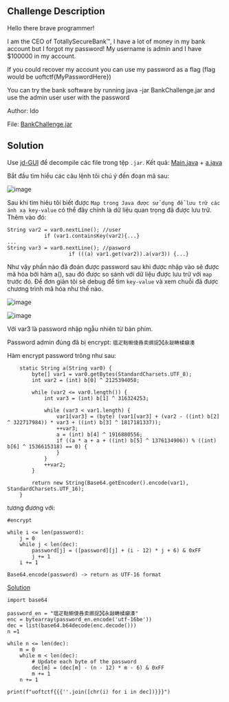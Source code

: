 ## Challenge Description 
Hello there brave programmer!

I am the CEO of TotallySecureBank™, I have a lot of money in my bank account but I forgot my password! My username is admin and I have $100000 in my account.

If you could recover my account you can use my password as a flag (flag would be uoftctf{MyPasswordHere})

You can try the bank software by running java -jar BankChallenge.jar and use the admin user user with the password

Author: Ido 

File: [BankChallenge.jar](https://github.com/datvn09/CTF_writeup/edit/main/REV/%20%20%20%20CEO's%20Lost%20Password/BankChallenge.jar)

## Solution

Use [jd-GUI](https://java-decompiler.github.io/) để decompile các file trong tệp `.jar`.
Kết quả: [Main.java](https://github.com/datvn09/CTF_writeup/edit/main/REV/%20%20%20%20CEO's%20Lost%20Password/Main.java) + [a.java](https://github.com/datvn09/CTF_writeup/edit/main/REV/%20%20%20%20CEO's%20Lost%20Password/a.java)

Bắt đầu tìm hiểu các câu lệnh tôi chú ý đến đoạn mã sau:

![image](https://github.com/datvn09/CTF_writeup/assets/157048397/349affc1-72e2-4071-b9e5-a874a11c52ab)

Sau khi tìm hiêu tôi biết được `Map trong Java được sử dụng để lưu trữ các ánh xạ key-value` có thể đây chính là dữ liệu quan trọng đã được lưu trữ.
Thêm vào đó:
```
String var2 = var0.nextLine(); //user
            if (var1.containsKey(var2){...}
...
String var3 = var0.nextLine(); //pasword
                    if (((a) var1.get(var2)).a(var3)) {...}
```
Như vậy phần nào đã đoán được password sau khi được nhập vào sẽ được mã hóa bởi hàm a(), sau đó được so sánh với dữ liệu được lưu trữ với `map` trước đó.
Để đơn giản tôi sẽ debug để tìm `key-value` và xem chuỗi đã được chương trình mã hóa như thế nào.

![image](https://github.com/datvn09/CTF_writeup/assets/157048397/26ef7759-ff50-4463-8b99-638d99fce10f)

![image](https://github.com/datvn09/CTF_writeup/assets/157048397/f42779da-0314-44ca-9194-d692d32d854e)

Với var3 là password nhập ngẫu nhiên từ bàn phím.

Password admin đúng đã bị encrypt: `瑥⽦䩧㡡倰噕卖䝃捉㉌永敲畴楺癲湊`

Hàm encrypt password trông như sau: 
```
    static String a(String var0) {
        byte[] var1 = var0.getBytes(StandardCharsets.UTF_8);
        int var2 = (int) b[0] ^ 2125394058;

        while (var2 <= var0.length()) {
            int var3 = (int) b[1] ^ 316324253;

            while (var3 < var1.length) {
                var1[var3] = (byte) (var1[var3] + (var2 - ((int) b[2] ^ 322717984)) * var3 + ((int) b[3] ^ 1817181337));
                ++var3;
                a = (int) b[4] ^ 1916880556;
                if ((a * a + a + ((int) b[5] ^ 1376134906)) % ((int) b[6] ^ 1536615318) == 0) {
                }
            }
            ++var2;
        }

        return new String(Base64.getEncoder().encode(var1), StandardCharsets.UTF_16);
    }
```
tương đương với:
```
#encrypt

while i <= len(password):
    j = 0
    while j < len(dec):
        password[j] = ([password][j] + (i - 12) * j + 6) & 0xFF
        j += 1
    i += 1 

Base64.encode(password) -> return as UTF-16 format
```
[Solution](https://github.com/datvn09/CTF_writeup/edit/main/REV/%20%20%20%20CEO's%20Lost%20Password/solution.py)
```
import base64

password_en = "瑥⽦䩧㡡倰噕卖䝃捉㉌永敲畴楺癲湊"
enc = bytearray(password_en.encode('utf-16be'))
dec = list(base64.b64decode(enc.decode()))
n =1

while n <= len(dec):
    m = 0
    while m < len(dec):
        # Update each byte of the password
        dec[m] = (dec[m] - (n - 12) * m - 6) & 0xFF
        m += 1
    n += 1

print(f"uoftctf{{{''.join([chr(i) for i in dec])}}}")
```








